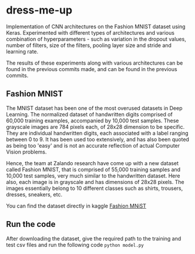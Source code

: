 # dress-me-up
Implementation of CNN architectures on the Fashion MNIST dataset using Keras. Experimented with different types of architectures and various combination of hyperparameters - such as variation in the dropout values, number of filters, size of the filters, pooling layer size and stride and learning rate.

The results of these experiments along with various architectures can be found in the previous commits made, and can be found in the previous commits.

## Fashion MNIST
The MNIST dataset has been one of the most overused datasets in Deep Learning. The normalized dataset of handwritten digits comprised of 60,000 training examples, accompanied by 10,000 test samples. These grayscale images are 784 pixels each, of 28x28 dimension to be specific. They are individual handwritten digits, each associated with a label ranging between 0 to 9. It has been used too extensively, and has also been quoted as being too 'easy' and is not an accurate reflection of actual Computer Vision problems.

Hence, the team at Zalando research have come up with a new dataset called Fashion MNIST, that is comprised of 55,000 training samples and 10,000 test samples, very much similar to the handwritten dataset. Here also, each image is in grayscale and has dimensions of 28x28 pixels. The images essentially belong to 10 different classes such as shirts, trousers, dresses, sneakers, etc.

You can find the dataset directly in kaggle [Fashion MNiST](https://www.kaggle.com/zalando-research/fashionmnist/)


## Run the code
After downloading the dataset, give the required path to the training and test csv files and run the following code
`python model.py`
